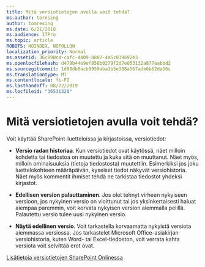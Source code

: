 ```yaml
---
title: Mitä versiotietojen avulla voit tehdä?
ms.author: toresing
author: tomresing
ms.date: 6/21/2018
ms.audience: ITPro
ms.topic: article
ROBOTS: NOINDEX, NOFOLLOW
localization_priority: Normal
ms.assetid: 36c890c4-cafc-4409-8887-4a5c039692e3
ms.openlocfilehash: d479b44e9ef858b0279f2d7e053132a877aabbd2
ms.sourcegitcommit: 1d98db8acb9959aba3b5e308a567ade6b62da56c
ms.translationtype: MT
ms.contentlocale: fi-FI
ms.lasthandoff: 08/22/2019
ms.locfileid: "36531320"
---
```

# <a name="what-can-i-do-with-versioning"></a>Mitä versiotietojen avulla voit tehdä?

Voit käyttää SharePoint-luetteloissa ja kirjastoissa, versiotiedot:
  
- **Versio radan historiaa**. Kun versiotiedot ovat käytössä, näet milloin kohdetta tai tiedostoa on muutettu ja kuka sitä on muuttanut. Näet myös, milloin ominaisuuksia (tietoja tiedostosta) muutettiin. Esimerkiksi jos joku luettelokohteen määräpäivän, kyseiset tiedot näkyvät versiohistoria. Näet myös kommentit ihmiset tehdä ne tarkistaa tiedostot yhdeksi kirjastot. 
    
- **Edellisen version palauttaminen**. Jos olet tehnyt virheen nykyiseen versioon, jos nykyinen versio on vioittunut tai jos yksinkertaisesti haluat aiempaa paremmin, voit korvata nykyisen version aiemmalla pelillä. Palautettu versio tulee uusi nykyinen versio. 
    
- **Näytä edellinen versio**. Voit tarkastella korvaamatta nykyistä versiota aiemmassa versiossa. Jos tarkastelet Microsoft Office-asiakirjan versiohistoria, kuten Word- tai Excel-tiedoston, voit verrata kahta versiota voit selvittää erot ovat. 
    
[Lisätietoja versiotietojen SharePoint Onlinessa](https://go.microsoft.com/fwlink/?linkid=875710)
  

